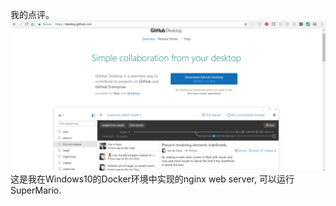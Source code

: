 我的点评。
![image](https://github.com/itbj/2017-images/blob/master/QQ%E6%88%AA%E5%9B%BE20170406111405.png)
这是我在Windows10的Docker环境中实现的nginx web server, 可以运行 SuperMario.
